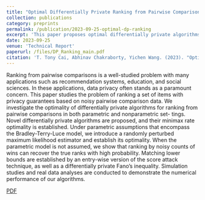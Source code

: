 ```yaml
---
title: "Optimal Differentially Private Ranking from Pairwise Comparisons"
collection: publications
category: preprints
permalink: /publication/2023-09-25-optimal-dp-ranking
excerpt: 'This paper proposes optimal differentially private algorithms for ranking from noisy pairwise comparisons, establishing minimax rates for both parametric and nonparametric settings.'
date: 2023-09-25
venue: 'Technical Report'
paperurl: /files/DP_Ranking_main.pdf
citation: 'T. Tony Cai, Abhinav Chakraborty, Yichen Wang. (2023). "Optimal Differentially Private Ranking from Pairwise Comparisons.".'
---
```


Ranking from pairwise comparisons is a well-studied problem with many applications such as recommendation systems, education, and social sciences. In these applications, data privacy often stands as a paramount concern. This paper studies the problem of ranking a set of items with privacy guarantees based on noisy pairwise comparison data. We investigate the optimality of differentially private algorithms for ranking from pairwise comparisons in both parametric and nonparametric set- tings. Novel differentially private algorithms are proposed, and their minimax rate optimality is established.
Under parametric assumptions that encompass the Bradley-Terry-Luce model, we introduce a randomly perturbed maximum likelihood estimator and establish its optimality. When the parametric model is not assumed, we show that ranking by noisy counts of wins can recover the true ranks with high probability. Matching lower bounds are established by an entry-wise version of the score attack technique, as well as a differentially private Fano’s inequality. Simulation studies and real data analyses are conducted to demonstrate the numerical performance of our algorithms.

[PDF](/files/DP_Ranking_Main.pdf)
